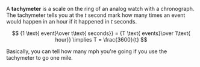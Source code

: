 A **tachymeter** is a scale on the ring of an analog watch with a chronograph. The tachymeter tells you at the $t$ second mark how many times an event would happen in an hour if it happened in $t$ seconds.

$$
{1 \text{ event}\over t\text{ seconds}} = {T \text{ events}\over 1\text{ hour}} \implies T = \frac{3600}{t}
$$

Basically, you can tell how many mph you're going if you use the tachymeter to go one mile.